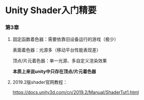 # Unity Shader入门精要

### 第3章

1. 固定函数着色器：需要依靠旧设备运行的游戏（极少）

   表面着色器：光源多（移动平台性能表现差）

   顶点/片元着色器：单一光源、多自定义渲染效果

   **本质上来说unity中只存在顶点/片元着色器**

2. 2019.2版shader官网教程：

   https://docs.unity3d.com/cn/2019.2/Manual/ShaderTut1.html